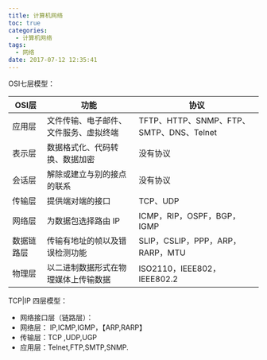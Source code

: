 ```yaml
---
title: 计算机网络
toc: true
categories:
  - 计算机网络
tags:
  - 网络
date: 2017-07-12 12:35:41
---
```


OSI七层模型：

|OSI层|功能|协议|
|--   |--  |-- |
|应用层|文件传输、电子邮件、文件服务、虚拟终端|TFTP、HTTP、SNMP、FTP、SMTP、DNS、Telnet|
|表示层 |数据格式化、代码转换、数据加密 |没有协议
|会话层 |解除或建立与别的接点的联系 |没有协议
|传输层 |提供端对端的接口|TCP、UDP|
|网络层 |为数据包选择路由 IP| ICMP，RIP，OSPF，BGP，IGMP|
|数据链路层 |传输有地址的帧以及错误检测功能 | SLIP，CSLIP，PPP，ARP，RARP，MTU|
物理层 |以二进制数据形式在物理媒体上传输数据 | ISO2110，IEEE802，IEEE802.2|

<!-- more -->

TCP|IP 四层模型：

- 网络接口层（链路层）：
- 网络层： IP,ICMP,IGMP，【ARP,RARP】
- 传输层：TCP ,UDP,UGP
- 应用层：Telnet,FTP,SMTP,SNMP.
